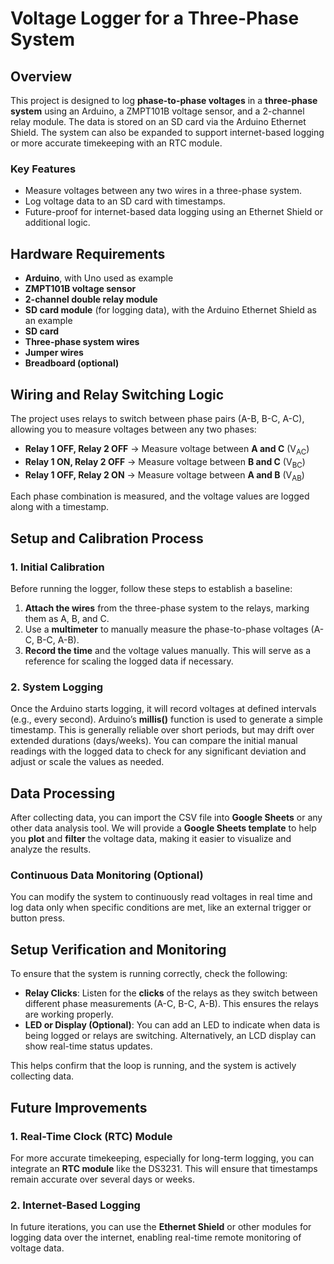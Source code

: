 # Voltage Logger for a Three-Phase System

## Overview

This project is designed to log **phase-to-phase voltages** in a **three-phase system** using an Arduino, a ZMPT101B voltage sensor, and a 2-channel relay module. The data is stored on an SD card via the Arduino Ethernet Shield. The system can also be expanded to support internet-based logging or more accurate timekeeping with an RTC module.

### Key Features
- Measure voltages between any two wires in a three-phase system.
- Log voltage data to an SD card with timestamps.
- Future-proof for internet-based data logging using an Ethernet Shield or additional logic.

## Hardware Requirements

- **Arduino**, with Uno used as example
- **ZMPT101B voltage sensor**
- **2-channel double relay module**
- **SD card module** (for logging data), with the Arduino Ethernet Shield as an example 
- **SD card**
- **Three-phase system wires**
- **Jumper wires**
- **Breadboard (optional)**

## Wiring and Relay Switching Logic

The project uses relays to switch between phase pairs (A-B, B-C, A-C), allowing you to measure voltages between any two phases:

- **Relay 1 OFF, Relay 2 OFF** → Measure voltage between **A and C** (V<sub>AC</sub>)
- **Relay 1 ON, Relay 2 OFF** → Measure voltage between **B and C** (V<sub>BC</sub>)
- **Relay 1 OFF, Relay 2 ON** → Measure voltage between **A and B** (V<sub>AB</sub>)

Each phase combination is measured, and the voltage values are logged along with a timestamp.

## Setup and Calibration Process

### 1. **Initial Calibration**
Before running the logger, follow these steps to establish a baseline:

1. **Attach the wires** from the three-phase system to the relays, marking them as A, B, and C.
2. Use a **multimeter** to manually measure the phase-to-phase voltages (A-C, B-C, A-B).
3. **Record the time** and the voltage values manually. This will serve as a reference for scaling the logged data if necessary.

### 2. **System Logging**
Once the Arduino starts logging, it will record voltages at defined intervals (e.g., every second). Arduino’s **millis()** function is used to generate a simple timestamp. This is generally reliable over short periods, but may drift over extended durations (days/weeks). You can compare the initial manual readings with the logged data to check for any significant deviation and adjust or scale the values as needed.

## Data Processing

After collecting data, you can import the CSV file into **Google Sheets** or any other data analysis tool. We will provide a **Google Sheets template** to help you **plot** and **filter** the voltage data, making it easier to visualize and analyze the results.

### Continuous Data Monitoring (Optional)
You can modify the system to continuously read voltages in real time and log data only when specific conditions are met, like an external trigger or button press.

## Setup Verification and Monitoring

To ensure that the system is running correctly, check the following:

- **Relay Clicks**: Listen for the **clicks** of the relays as they switch between different phase measurements (A-C, B-C, A-B). This ensures the relays are working properly.
- **LED or Display (Optional)**: You can add an LED to indicate when data is being logged or relays are switching. Alternatively, an LCD display can show real-time status updates.

This helps confirm that the loop is running, and the system is actively collecting data.

## Future Improvements

### 1. **Real-Time Clock (RTC) Module**
For more accurate timekeeping, especially for long-term logging, you can integrate an **RTC module** like the DS3231. This will ensure that timestamps remain accurate over several days or weeks.

### 2. **Internet-Based Logging**
In future iterations, you can use the **Ethernet Shield** or other modules for logging data over the internet, enabling real-time remote monitoring of voltage data.
